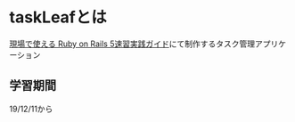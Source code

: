 # taskLeafとは

[現場で使える Ruby on Rails 5速習実践ガイド](https://www.amazon.co.jp/dp/B07JHQ9B5T/ref=cm_sw_r_tw_dp_U_x_CccmEbB82VSD6)にて制作するタスク管理アプリケーション

## 学習期間

19/12/11から
